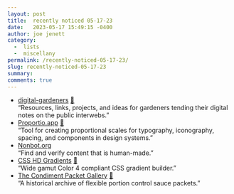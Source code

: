 ```yaml
---
layout: post
title:  recently noticed 05-17-23
date:   2023-05-17 15:49:15 -0400
author: joe jenett
category:
  -  lists
  -  miscellany
permalink: /recently-noticed-05-17-23/
slug: recently-noticed-05-17-23
summary: 
comments: true
---
```

<ul class="links">
	<li><a title="GitHub - MaggieAppleton/digital-gardeners" href="https://github.com/MaggieAppleton/digital-gardeners/">digital-gardeners</a> <a href="https://pinboard.in/u:bigade">📌</a><br>“Resources, links, projects, and ideas for gardeners tending their digital notes on the public interwebs.”</li>
	<li><a title="Proportio.app" href="https://proportio.app/">Proportio.app</a> <a href="https://pinboard.in/u:richardsison">📌</a><br>“Tool for creating proportional scales for typography, iconography, spacing, and components in design systems.”</li>
	<li><a title="Human-made Content" href="https://nonbot.org/">Nonbot.org</a><br>“Find and verify content that is human-made.”</li>
	<li><a title="CSS HD Gradients" href="https://gradient.style/">CSS HD Gradients</a> <a href="https://pinboard.in/u:jsm">📌</a><br>“Wide gamut Color 4 compliant CSS gradient builder.”</li>
	<li><a title="The Condiment Packet Gallery" href="https://www.condimentpacket.com/">The Condiment Packet Gallery</a> <a href="https://pinboard.in/u:dcompute">📌</a><br>“A historical archive of flexible portion control sauce packets.”</li>
</ul>

<a href="https://brid.gy/publish/mastodon"></a>